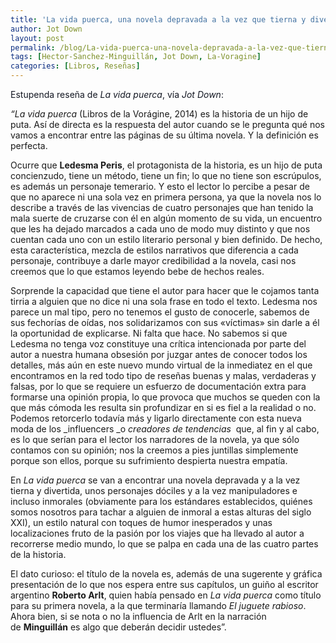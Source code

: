 ```yaml
---
title: 'La vida puerca, una novela depravada a la vez que tierna y divertida'
author: Jot Down
layout: post
permalink: /blog/La-vida-puerca-una-novela-depravada-a-la-vez-que-tierna-y-divertida
tags: [Hector-Sanchez-Minguillán, Jot Down, La-Voragine]
categories: [Libros, Reseñas]
---
```

<span style="color: #141823">Estupenda reseña de<em> La vida puerca</em>, vía _Jot Down_:

_&#8220;La vida puerca_ (Libros de la Vorágine, 2014) es la historia de un hijo de puta. Así de directa es la respuesta del autor cuando se le pregunta qué nos vamos a encontrar entre las páginas de su última novela. Y la definición es perfecta.

Ocurre que **Ledesma Peris**, el protagonista de la historia, es un hijo de puta concienzudo, tiene un método, tiene un fin; lo que no tiene son escrúpulos, es además un personaje temerario. Y esto el lector lo percibe a pesar de que no aparece ni una sola vez en primera persona, ya que la novela nos lo describe a través de las vivencias de cuatro personajes que han tenido la mala suerte de cruzarse con él en algún momento de su vida, un encuentro que les ha dejado marcados a cada uno de modo muy distinto y que nos cuentan cada uno con un estilo literario personal y bien definido. De hecho, esta característica, mezcla de estilos narrativos que diferencia a cada personaje, contribuye a darle mayor credibilidad a la novela, casi nos creemos que lo que estamos leyendo bebe de hechos reales.

Sorprende la capacidad que tiene el autor para hacer que le cojamos tanta tirria a alguien que no dice ni una sola frase en todo el texto. Ledesma nos parece un mal tipo, pero no tenemos el gusto de conocerle, sabemos de sus fechorías de oídas, nos solidarizamos con sus «víctimas» sin darle a él la oportunidad de explicarse. Ni falta que hace. No sabemos si que Ledesma no tenga voz constituye una crítica intencionada por parte del autor a nuestra humana obsesión por juzgar antes de conocer todos los detalles, más aún en este nuevo mundo virtual de la inmediatez en el que encontramos en la red todo tipo de reseñas buenas y malas, verdaderas y falsas, por lo que se requiere un esfuerzo de documentación extra para formarse una opinión propia, lo que provoca que muchos se queden con la que más cómoda les resulta sin profundizar en si es fiel a la realidad o no. Podemos retorcerlo todavía más y ligarlo directamente con esta nueva moda de los _influencers _o _creadores de tendencias_  que, al fin y al cabo, es lo que serían para el lector los narradores de la novela, ya que sólo contamos con su opinión; nos la creemos a pies juntillas simplemente porque son ellos, porque su sufrimiento despierta nuestra empatía.

En _La vida puerca_ se van a encontrar una novela depravada y a la vez tierna y divertida, unos personajes dóciles y a la vez manipuladores e incluso inmorales (obviamente para los estándares establecidos, quiénes somos nosotros para tachar a alguien de inmoral a estas alturas del siglo XXI), un estilo natural con toques de humor inesperados y unas localizaciones fruto de la pasión por los viajes que ha llevado al autor a recorrerse medio mundo, lo que se palpa en cada una de las cuatro partes de la historia.

El dato curioso: el título de la novela es, además de una sugerente y gráfica presentación de lo que nos espera entre sus capítulos, un guiño al escritor argentino **Roberto Arlt**, quien había pensado en _La vida puerca_ como título para su primera novela, a la que terminaría llamando _El juguete rabioso_. Ahora bien, si se nota o no la influencia de Arlt en la narración de **Minguillán** es algo que deberán decidir ustedes&#8221;.
